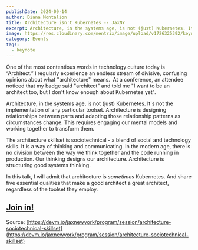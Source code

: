 ```yaml
---
publishDate: 2024-09-14
author: Diana Montalion
title: Architecture isn't Kubernetes -- JaxNY
excerpt: Architecture, in the systems age, is not (just) Kubernetes. It is is designing relationships between parts (people and tech parts) then adapting those relationship patterns as circumstances change.
image: https://res.cloudinary.com/mentrix/image/upload/v1726325392/keynote-jax_kfqkdo.jpg
category: Events
tags:
  - keynote
---
```

One of the most contentious words in technology culture today is “Architect.” I regularly experience an endless stream of divisive, confusing opinions about what "architecture" means.  At a conference, an attendee noticed that my badge said "architect" and told me "I want to be an architect too, but I don't know enough about Kubernetes yet".

Architecture, in the systems age, is not (just) Kubernetes. It's not the implementation of any particular toolset. Architecture is designing relationships between parts and adapting those relationship patterns as circumstances change. This requires engaging our mental models and working together to transform them. 

The architecture skillset is sociotechnical - a blend of social and technology skills. It is a way of thinking and communicating. In the modern age, there is no division between the way we think together and the code running in production. Our thinking designs our architecture. Architecture is structuring good systems thinking. 

In this talk, I will admit that architecture is _sometimes_ Kubernetes. And share five essential qualities that make a good architect a great architect, regardless of the toolset they employ.

## [Join in!](https://devm.io/jaxnewyork/tickets/)

Source: [https://devm.io/jaxnewyork/program/session/architecture-sociotechnical-skillset](https://devm.io/jaxnewyork/program/session/architecture-sociotechnical-skillset)